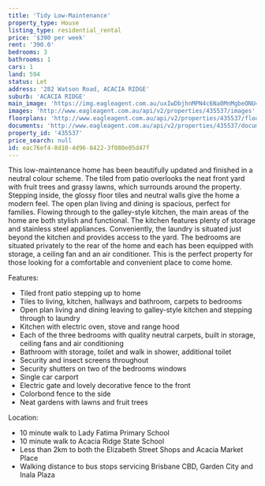```yaml
---
title: 'Tidy Low-Maintenance'
property_type: House
listing_type: residential_rental
price: '$390 per week'
rent: '390.0'
bedrooms: 3
bathrooms: 1
cars: 1
land: 594
status: Let
address: '282 Watson Road, ACACIA RIDGE'
suburb: 'ACACIA RIDGE'
main_image: 'https://img.eagleagent.com.au/uxIwDbjhnMPN4c6Na0MnMgbeONU=/1280x854/smart/https://s3-us-west-2.amazonaws.com/eagleagent-orig/images/6825365/424435506-image-M.jpg'
images: 'http://www.eagleagent.com.au/api/v2/properties/435537/images'
floorplans: 'http://www.eagleagent.com.au/api/v2/properties/435537/floorplans'
documents: 'http://www.eagleagent.com.au/api/v2/properties/435537/documents'
property_id: '435537'
price_search: null
id: eac76ef4-8d10-4d96-8422-3f080e05d47f
---
```

This low-maintenance home has been beautifully updated and finished in a neutral colour scheme. The tiled from patio overlooks the neat front yard with fruit trees and grassy lawns, which surrounds around the property. Stepping inside, the glossy floor tiles and neutral walls give the home a modern feel. The open plan living and dining is spacious, perfect for families. Flowing through to the galley-style kitchen, the main areas of the home are both stylish and functional. The kitchen features plenty of storage and stainless steel appliances. Conveniently, the laundry is situated just beyond the kitchen and provides access to the yard. The bedrooms are situated privately to the rear of the home and each has been equipped with storage, a ceiling fan and an air conditioner. This is the perfect property for those looking for a comfortable and convenient place to come home.

Features:
‭
*  Tiled front patio stepping up to home
*  Tiles to living, kitchen, hallways and bathroom, carpets to bedrooms
*  Open plan living and dining leaving to galley-style kitchen and stepping through to laundry
*  Kitchen with electric oven, stove and range hood
*  Each of the three bedrooms with quality neutral carpets, built in storage, ceiling fans and air conditioning
*  Bathroom with storage, toilet and walk in shower, additional toilet
*  Security and insect screens throughout
*  Security shutters on two of the bedrooms windows
*  Single car carport
*  Electric gate and lovely decorative fence to the front
*  Colorbond fence to the side
*  Neat gardens with lawns and fruit trees

Location:
*  10 minute walk to Lady Fatima Primary School
*  10 minute walk to Acacia Ridge State School
*  Less than 2km to both the Elizabeth Street Shops and Acacia Market Place
*  Walking distance to bus stops servicing Brisbane CBD, Garden City and Inala Plaza